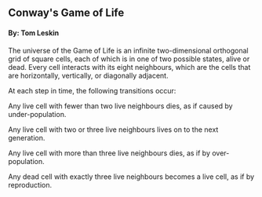 ## Conway's Game of Life

#### By: Tom Leskin

The universe of the Game of Life is an infinite two-dimensional orthogonal grid of square cells, 
each of which is in one of two possible states, alive or dead. 
Every cell interacts with its eight neighbours, which are the cells that are 
horizontally, vertically, or diagonally adjacent. 

At each step in time, the following transitions occur:

Any live cell with fewer than two live neighbours dies, as if caused by under-population.

Any live cell with two or three live neighbours lives on to the next generation.

Any live cell with more than three live neighbours dies, as if by over-population.

Any dead cell with exactly three live neighbours becomes a live cell, as if by reproduction.
